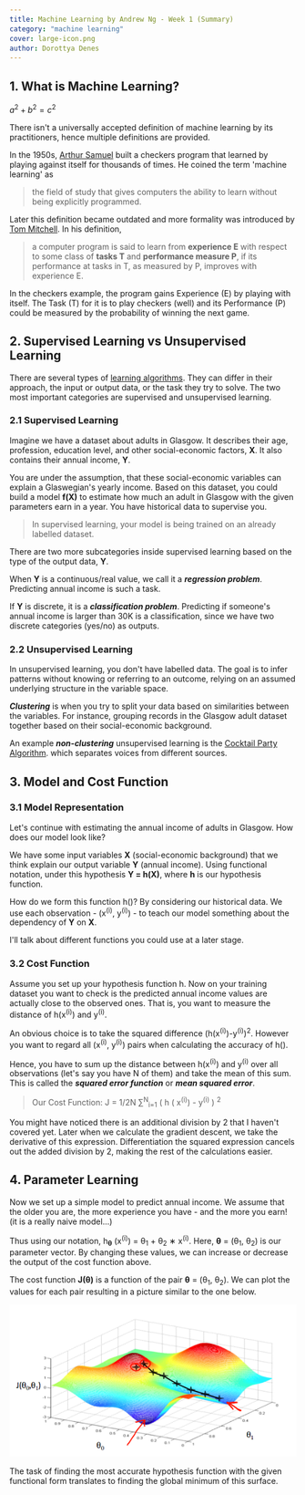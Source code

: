 ```yaml
---
title: Machine Learning by Andrew Ng - Week 1 (Summary)
category: "machine learning" 
cover: large-icon.png
author: Dorottya Denes
---
```


## 1. What is Machine Learning?

$a^2 + b^2 = c^2$

There isn't a universally accepted definition of machine learning by its practitioners, hence multiple definitions are provided.

In the 1950s, [Arthur Samuel](https://en.wikipedia.org/wiki/Arthur_Samuel) built a checkers program that learned by playing against itself for thousands of times. He coined the term 'machine learning' as 

>the field of study that gives computers the ability to learn without being explicitly programmed.

Later this definition became outdated and more formality was introduced by [Tom Mitchell](http://www.cs.cmu.edu/~tom/). In his definition, 

>a computer program is said to learn from **experience E** with respect to some class of **tasks T** and **performance measure P**, if its performance at tasks in T, as measured by P, improves with experience E.

In the checkers example, the program gains Experience (E) by playing with itself. The Task (T) for it is to play checkers (well) and its Performance (P) could be measured by the probability of winning the next game.

## 2. Supervised Learning vs Unsupervised Learning

There are several types of [learning algorithms](https://en.wikipedia.org/wiki/Machine_learning#Types_of_learning_algorithms). They can differ in their 
approach, the input or output data, or the task they try to solve. The two most important categories are supervised and unsupervised learning.

### 2.1 Supervised Learning

Imagine we have a dataset about adults in Glasgow. It describes their age, profession, education level, and other 
social-economic factors, **X**. It also contains their annual income, **Y**. 

You are under the assumption, that these social-economic variables can explain a Glaswegian's yearly income. 
Based on this dataset, you could build a model **f(X)** to estimate how much an adult in Glasgow with the given parameters earn
in a year. You have historical data to supervise you. 

>In supervised learning, your model is being trained on an already labelled dataset.

There are two more subcategories inside supervised learning based on the type of the output data, **Y**.

When **Y** is a continuous/real value, we call it a __*regression problem*__.
Predicting annual income is such a task.

If **Y** is discrete, it is a __*classification problem*__.
Predicting if someone's annual income is larger than 30K is a classification, since we have two discrete
categories (yes/no) as outputs.

### 2.2 Unsupervised Learning

In unsupervised learning, you don't have labelled data. The goal is to infer patterns without knowing or referring to an outcome,
relying on an assumed underlying structure in the variable space. 



__*Clustering*__ is when you try to split your data based on similarities between the variables. For instance, grouping records
in the Glasgow adult dataset together based on their social-economic background.

An example __*non-clustering*__ unsupervised learning is the [Cocktail Party Algorithm](https://en.wikipedia.org/wiki/Cocktail_party_effect). which separates voices
from different sources.

## 3. Model and Cost Function

### 3.1 Model Representation

Let's continue with estimating the annual income of adults in Glasgow. How does our model look like?

We have some input variables **X** (social-economic background) that we think explain our output variable
**Y** (annual income). Using functional notation, under this hypothesis **Y = h(X)**, where **h** is our hypothesis
function.

How do we form this function h()? By considering our historical data. We use each observation -
(x<sup>(i)</sup>, y<sup>(i)</sup>) - to teach our model something about the dependency of **Y** on **X**.

I'll talk about different functions you could use at a later stage.

### 3.2 Cost Function

Assume you set up your hypothesis function h. Now on your training dataset you want to check is the predicted
annual income values are actually close to the observed ones. That is, you want to measure the distance 
of h(x<sup>(i)</sup>) and y<sup>(i)</sup>.

An obvious choice is to take the squared difference (h(x<sup>(i)</sup>)-y<sup>(i)</sup>)<sup>2</sup>. However 
you want to regard all (x<sup>(i)</sup>, y<sup>(i)</sup>) pairs when calculating the accuracy of h().

Hence, you have to sum up the distance between h(x<sup>(i)</sup>) and y<sup>(i)</sup> over all observations
(let's say you have N of them) and take the mean of this sum. This is called the 
__*squared error function*__ or __*mean squared error*__.

>Our Cost Function: J = 1/2N &sum;<sup>N</sup><sub>i=1</sub> ( h ( x<sup>(i)</sup>) - y<sup>(i)</sup> ) <sup>2</sup>

You might have noticed there is an additional division by 2 that I haven't covered yet. Later when we
calculate the gradient descent, we take the derivative of this expression. Differentiation the squared expression cancels
out the added division by 2,
making the rest of the calculations easier.

## 4. Parameter Learning

Now we set up a simple model to predict annual income. We assume that the older you are, the more experience 
you have - and the more you earn! (it is a really naive model...)

Thus using our notation, h<sub>**&theta;**</sub> (x<sup>(i)</sup>) = &theta;<sub>1</sub> + 
&theta;<sub>2</sub> &lowast; x<sup>(i)</sup>. Here, **&theta;** = (&theta;<sub>1</sub>, 
&theta;<sub>2</sub>) is our parameter vector. By changing these values, we can increase or decrease 
the output of the cost function above.

The cost function **J(&theta;)** is a function of the pair **&theta;** = (&theta;<sub>1</sub>, &theta;<sub>2</sub>).
We can plot the values for each pair resulting in a picture similar to the one below.

![plot](plot.png)

The task of finding the most accurate hypothesis function with the given functional form translates
to finding the global minimum of this surface.






 
